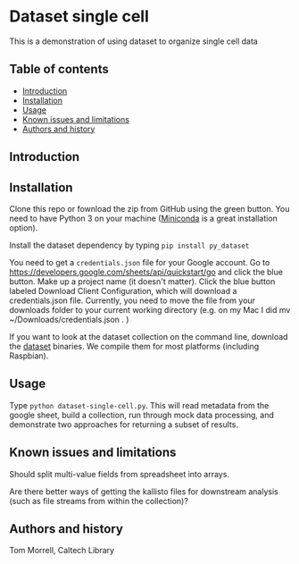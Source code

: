 Dataset single cell
=================================================

This is a demonstration of using dataset to organize single cell data


Table of contents
-----------------

* [Introduction](#introduction)
* [Installation](#installation)
* [Usage](#usage)
* [Known issues and limitations](#known-issues-and-limitations)
* [Authors and history](#authors-and-history)

Introduction
------------


Installation
------------

Clone this repo or fownload the zip from GitHub using the green button. You need to have Python 3 on your machine
([Miniconda](https://docs.conda.io/en/latest/miniconda.html) is a great installation option). 

Install the dataset dependency by typing `pip install py_dataset`

You need to get a `credentials.json` file for your Google account.  Go to
https://developers.google.com/sheets/api/quickstart/go and click the blue
button.  Make up a project name (it doesn't matter). Click the blue button 
labeled Download Client Configuration, which will download a credentials.json
file. Currently, you need to move the file from your downloads folder to your 
current working directory (e.g. on my Mac I did mv ~/Downloads/credentials.json . )

If you want to look at the dataset collection on the command line, download the
[dataset](https://github.com/caltechlibrary/dataset) binaries.  We compile them
for most platforms (including Raspbian).

Usage
-----

Type `python dataset-single-cell.py`.  This will read metadata from the google
sheet, build a collection, run through mock data processing, and demonstrate
two approaches for returning a subset of results.


Known issues and limitations
----------------------------

Should split multi-value fields from spreadsheet into arrays.

Are there better ways of getting the kallisto files for downstream analysis
(such as file streams from within the collection)?

Authors and history
---------------------------

Tom Morrell, Caltech Library

